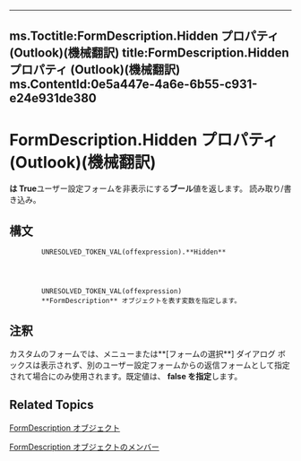 

---
ms.Toctitle:FormDescription.Hidden プロパティ (Outlook)(機械翻訳)
title:FormDescription.Hidden プロパティ (Outlook)(機械翻訳)
ms.ContentId:0e5a447e-4a6e-6b55-c931-e24e931de380
---
# FormDescription.Hidden プロパティ (Outlook)(機械翻訳)




**は True**ユーザー設定フォームを非表示にする**ブール**値を返します。 読み取り/書き込み。

## 構文

            UNRESOLVED_TOKEN_VAL(offexpression).**Hidden**




            UNRESOLVED_TOKEN_VAL(offexpression)
            **FormDescription** オブジェクトを表す変数を指定します。



## 注釈
カスタムのフォームでは、メニューまたは**[フォームの選択**] ダイアログ ボックスは表示されず、別のユーザー設定フォームからの返信フォームとして指定されて場合にのみ使用されます。既定値は、 **false を指定**します。



## Related Topics

[FormDescription オブジェクト](c88f92c4-4cac-84b3-6118-1150d42d7cff.md)

[FormDescription オブジェクトのメンバー](664724e9-e74b-32ad-93e4-8d4cb27b3082.md)




